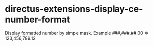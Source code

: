 # directus-extensions-display-ce-number-format
Display formatted number by simple mask. Example ###,###,##.00 => 123,456,789.12
